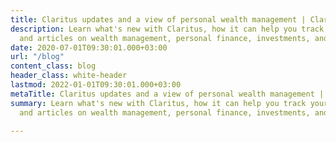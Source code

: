 ```yaml
---
title: Claritus updates and a view of personal wealth management | Claritus Blog
description: Learn what's new with Claritus, how it can help you track your portfolio,
  and articles on wealth management, personal finance, investments, and more.
date: 2020-07-01T09:30:01.000+03:00
url: "/blog"
content_class: blog
header_class: white-header
lastmod: 2022-01-01T09:30:01.000+03:00
metaTitle: Claritus updates and a view of personal wealth management | Claritus Blog
summary: Learn what's new with Claritus, how it can help you track your portfolio,
  and articles on wealth management, personal finance, investments, and more.

---
```

